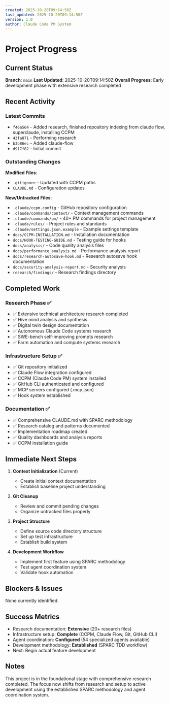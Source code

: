 ```yaml
---
created: 2025-10-20T09:14:50Z
last_updated: 2025-10-20T09:14:50Z
version: 1.0
author: Claude Code PM System
---
```


# Project Progress

## Current Status

**Branch**: `main`
**Last Updated**: 2025-10-20T09:14:50Z
**Overall Progress**: Early development phase with extensive research completed

## Recent Activity

### Latest Commits
- `f46a564` - Added research, finished repository indexing from claude flow, superclaude, installing CCPM
- `43fa871` - Performing research
- `b3b86ec` - Added claude-flow
- `d917f82` - Initial commit

### Outstanding Changes
**Modified Files**:
- `.gitignore` - Updated with CCPM paths
- `CLAUDE.md` - Configuration updates

**New/Untracked Files**:
- `.claude/ccpm.config` - GitHub repository configuration
- `.claude/commands/context/` - Context management commands
- `.claude/commands/pm/` - 40+ PM commands for project management
- `.claude/rules/` - Project rules and standards
- `.claude/settings.json.example` - Example settings template
- `docs/CCPM-INSTALLATION.md` - Installation documentation
- `docs/HOOK-TESTING-GUIDE.md` - Testing guide for hooks
- `docs/analysis/` - Code quality analysis files
- `docs/performance_analysis.md` - Performance analysis report
- `docs/research-autosave-hook.md` - Research autosave hook documentation
- `docs/security-analysis-report.md` - Security analysis
- `research/findings/` - Research findings directory

## Completed Work

### Research Phase ✅
- ✅ Extensive technical architecture research completed
- ✅ Hive mind analysis and synthesis
- ✅ Digital twin design documentation
- ✅ Autonomous Claude Code systems research
- ✅ SWE-bench self-improving prompts research
- ✅ Farm automation and compute systems research

### Infrastructure Setup ✅
- ✅ Git repository initialized
- ✅ Claude Flow integration configured
- ✅ CCPM (Claude Code PM) system installed
- ✅ GitHub CLI authenticated and configured
- ✅ MCP servers configured (.mcp.json)
- ✅ Hook system established

### Documentation ✅
- ✅ Comprehensive CLAUDE.md with SPARC methodology
- ✅ Research catalog and patterns documented
- ✅ Implementation roadmap created
- ✅ Quality dashboards and analysis reports
- ✅ CCPM installation guide

## Immediate Next Steps

1. **Context Initialization** (Current)
   - Create initial context documentation
   - Establish baseline project understanding

2. **Git Cleanup**
   - Review and commit pending changes
   - Organize untracked files properly

3. **Project Structure**
   - Define source code directory structure
   - Set up test infrastructure
   - Establish build system

4. **Development Workflow**
   - Implement first feature using SPARC methodology
   - Test agent coordination system
   - Validate hook automation

## Blockers & Issues

None currently identified.

## Success Metrics

- Research documentation: **Extensive** (20+ research files)
- Infrastructure setup: **Complete** (CCPM, Claude Flow, Git, GitHub CLI)
- Agent coordination: **Configured** (54 specialized agents available)
- Development methodology: **Established** (SPARC TDD workflow)
- Next: Begin actual feature development

## Notes

This project is in the foundational stage with comprehensive research completed. The focus now shifts from research and setup to active development using the established SPARC methodology and agent coordination system.
